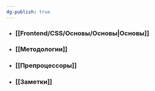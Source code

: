 ```yaml
---
dg-publish: true
---
```

- ### [[Frontend/CSS/Основы/Основы|Основы]]
- ### [[Методологии]]
- ### [[Препроцессоры]]
- ### [[Заметки]]
